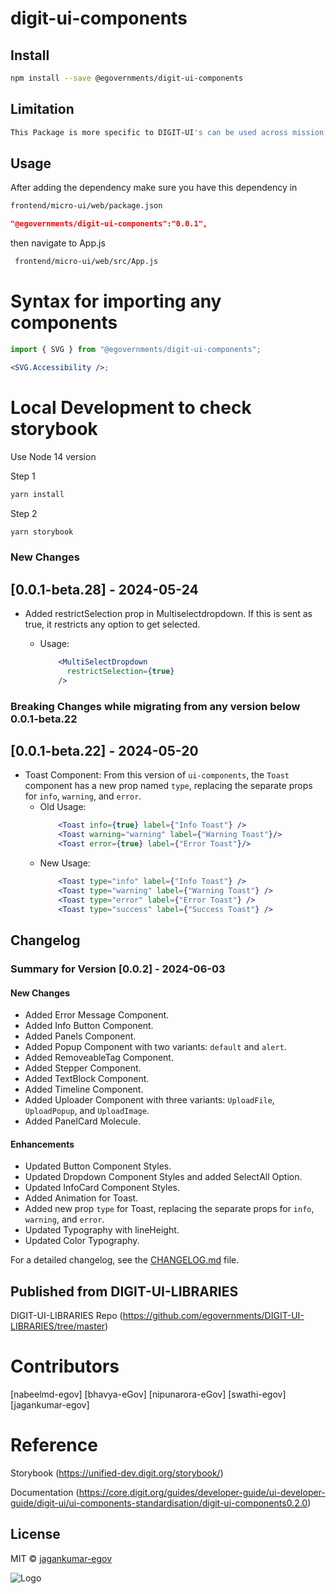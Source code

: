 
# digit-ui-components

## Install

```bash
npm install --save @egovernments/digit-ui-components
```

## Limitation

```bash
This Package is more specific to DIGIT-UI's can be used across mission's
```

## Usage

After adding the dependency make sure you have this dependency in

```bash
frontend/micro-ui/web/package.json
```

```json
"@egovernments/digit-ui-components":"0.0.1",
```

then navigate to App.js

```bash
 frontend/micro-ui/web/src/App.js
```

# Syntax for importing any components

```jsx
import { SVG } from "@egovernments/digit-ui-components";

<SVG.Accessibility />;
```

# Local Development to check storybook
Use Node 14 version 

Step 1

 ```bash
yarn install 
```

Step 2 

 ```bash
yarn storybook 
```

### New Changes

## [0.0.1-beta.28] - 2024-05-24

- Added restrictSelection prop in Multiselectdropdown. If this is sent as true, it restricts any option to get selected. 

  - Usage:
    ```jsx
        <MultiSelectDropdown
          restrictSelection={true}
        />
    ```

### Breaking Changes while migrating from any version below 0.0.1-beta.22

## [0.0.1-beta.22] - 2024-05-20

- Toast Component: From this version of `ui-components`, the `Toast` component has a new prop named `type`, replacing the separate props for `info`, `warning`, and `error`.
  - Old Usage:
    ```jsx
        <Toast info={true} label={"Info Toast"} />
        <Toast warning="warning" label={"Warning Toast"}/>
        <Toast error={true} label={"Error Toast"}/>
    ```
  - New Usage:
    ```jsx
        <Toast type="info" label={"Info Toast"} />
        <Toast type="warning" label={"Warning Toast"} />
        <Toast type="error" label={"Error Toast"} />
        <Toast type="success" label={"Success Toast"} />
    ```

## Changelog

### Summary for Version [0.0.2] - 2024-06-03

#### New Changes

- Added Error Message Component.
- Added Info Button Component.
- Added Panels Component.
- Added Popup Component with two variants: `default` and `alert`.
- Added RemoveableTag Component.
- Added Stepper Component.
- Added TextBlock Component.
- Added Timeline Component.
- Added Uploader Component with three variants: `UploadFile`, `UploadPopup`, and `UploadImage`.
- Added PanelCard Molecule.

#### Enhancements

- Updated Button Component Styles.
- Updated Dropdown Component Styles and added SelectAll Option.
- Updated InfoCard Component Styles.
- Added Animation for Toast.
- Added new prop `type` for Toast, replacing the separate props for `info`, `warning`, and `error`.
- Updated Typography with lineHeight.
- Updated Color Typography.

For a detailed changelog, see the [CHANGELOG.md](./CHANGELOG.md) file.

## Published from DIGIT-UI-LIBRARIES

DIGIT-UI-LIBRARIES Repo (https://github.com/egovernments/DIGIT-UI-LIBRARIES/tree/master)

# Contributors

[nabeelmd-egov] [bhavya-eGov] [nipunarora-eGov] [swathi-egov] [jagankumar-egov]

# Reference 

Storybook (https://unified-dev.digit.org/storybook/)

Documentation (https://core.digit.org/guides/developer-guide/ui-developer-guide/digit-ui/ui-components-standardisation/digit-ui-components0.2.0)

## License

MIT © [jagankumar-egov](https://github.com/jagankumar-egov)

![Logo](https://s3.ap-south-1.amazonaws.com/works-dev-asset/mseva-white-logo.png)

